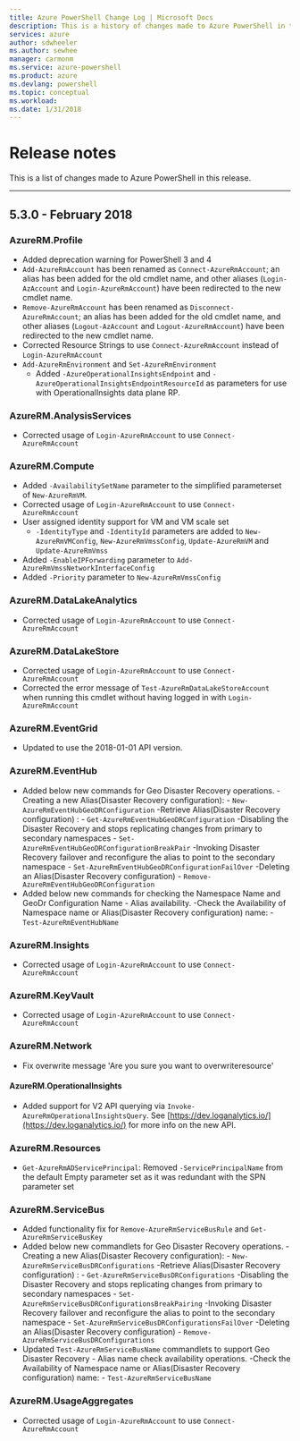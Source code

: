 ```yaml
---
title: Azure PowerShell Change Log | Microsoft Docs
description: This is a history of changes made to Azure PowerShell in the latest release.
services: azure
author: sdwheeler
ms.author: sewhee
manager: carmonm
ms.service: azure-powershell
ms.product: azure
ms.devlang: powershell
ms.topic: conceptual
ms.workload:
ms.date: 1/31/2018
---
```


# Release notes

This is a list of changes made to Azure PowerShell in this release.

---

## 5.3.0 - February 2018
### AzureRM.Profile
* Added deprecation warning for PowerShell 3 and 4
* `Add-AzureRmAccount` has been renamed as `Connect-AzureRmAccount`; an alias has been added for the old cmdlet name, and other aliases (`Login-AzAccount` and `Login-AzureRmAccount`) have been redirected to the new cmdlet name.
* `Remove-AzureRmAccount` has been renamed as `Disconnect-AzureRmAccount`; an alias has been added for the old cmdlet name, and other aliases (`Logout-AzAccount` and `Logout-AzureRmAccount`) have been redirected to the new cmdlet name.
* Corrected Resource Strings to use `Connect-AzureRmAccount` instead of `Login-AzureRmAccount`
* `Add-AzureRmEnvironment` and `Set-AzureRmEnvironment`
  - Added `-AzureOperationalInsightsEndpoint` and `-AzureOperationalInsightsEndpointResourceId` as parameters for use with OperationalInsights data plane RP.  

### AzureRM.AnalysisServices
* Corrected usage of `Login-AzureRmAccount` to use `Connect-AzureRmAccount`

### AzureRM.Compute
* Added `-AvailabilitySetName` parameter to the simplified parameterset of `New-AzureRmVM`.
* Corrected usage of `Login-AzureRmAccount` to use `Connect-AzureRmAccount`
* User assigned identity support for VM and VM scale set
    - `-IdentityType` and `-IdentityId` parameters are added to `New-AzureRmVMConfig`, `New-AzureRmVmssConfig`, `Update-AzureRmVM` and `Update-AzureRmVmss`
* Added `-EnableIPForwarding` parameter to `Add-AzureRmVmssNetworkInterfaceConfig`
* Added `-Priority` parameter to `New-AzureRmVmssConfig`

### AzureRM.DataLakeAnalytics
* Corrected usage of `Login-AzureRmAccount` to use `Connect-AzureRmAccount`

### AzureRM.DataLakeStore
* Corrected usage of `Login-AzureRmAccount` to use `Connect-AzureRmAccount`
* Corrected the error message of `Test-AzureRmDataLakeStoreAccount` when running this cmdlet without having logged in with `Login-AzureRmAccount`

### AzureRM.EventGrid
* Updated to use the 2018-01-01 API version.

### AzureRM.EventHub
* Added below new commands for Geo Disaster Recovery operations.
	-Creating a new Alias(Disaster Recovery configuration):
		- `New-AzureRmEventHubGeoDRConfiguration`
	-Retrieve Alias(Disaster Recovery configuration) :
		- `Get-AzureRmEventHubGeoDRConfiguration`
	-Disabling the Disaster Recovery and stops replicating changes from primary to secondary namespaces
		- `Set-AzureRmEventHubGeoDRConfigurationBreakPair`
	-Invoking Disaster Recovery failover and reconfigure the alias to point to the secondary namespace
		- `Set-AzureRmEventHubGeoDRConfigurationFailOver`
	-Deleting an Alias(Disaster Recovery configuration)
		- `Remove-AzureRmEventHubGeoDRConfiguration`
* Added below new commands for checking the Namespace Name and GeoDr Configuration Name - Alias availability.
	-Check the Availability of Namespace name or Alias(Disaster Recovery configuration) name:
		- `Test-AzureRmEventHubName`

### AzureRM.Insights
* Corrected usage of `Login-AzureRmAccount` to use `Connect-AzureRmAccount`

### AzureRM.KeyVault
* Corrected usage of `Login-AzureRmAccount` to use `Connect-AzureRmAccount`

### AzureRM.Network
* Fix overwrite message 'Are you sure you want to overwriteresource'

#### AzureRM.OperationalInsights
* Added support for V2 API querying via `Invoke-AzureRmOperationalInsightsQuery`. See [https://dev.loganalytics.io/](https://dev.loganalytics.io/) for more info on the new API.

### AzureRM.Resources
* `Get-AzureRmADServicePrincipal`: Removed `-ServicePrincipalName` from the default Empty parameter set as it was redundant with the SPN parameter set

### AzureRM.ServiceBus
* Added functionality fix for `Remove-AzureRmServiceBusRule` and `Get-AzureRmServiceBusKey`
* Added below new commandlets for Geo Disaster Recovery operations.
	-Creating a new Alias(Disaster Recovery configuration):
		- `New-AzureRmServiceBusDRConfigurations`
	-Retrieve Alias(Disaster Recovery configuration) :
		- `Get-AzureRmServiceBusDRConfigurations`
	-Disabling the Disaster Recovery and stops replicating changes from primary to secondary namespaces
		- `Set-AzureRmServiceBusDRConfigurationsBreakPairing`
	-Invoking Disaster Recovery failover and reconfigure the alias to point to the secondary namespace
		- `Set-AzureRmServiceBusDRConfigurationsFailOver`
	-Deleting an Alias(Disaster Recovery configuration)
		- `Remove-AzureRmServiceBusDRConfigurations`
* Updated `Test-AzureRmServiceBusName` commandlets to support Geo Disaster Recovery - Alias name check availability operations.
	-Check the Availability of Namespace name or Alias(Disaster Recovery configuration) name:
		- `Test-AzureRmServiceBusName`

### AzureRM.UsageAggregates
* Corrected usage of `Login-AzureRmAccount` to use `Connect-AzureRmAccount`
